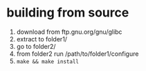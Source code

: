 # building from source

1. download from ftp.gnu.org/gnu/glibc
2. extract to folder1/
3. go to folder2/
4. from folder2 run /path/to/folder1/configure
5. `make && make install`

